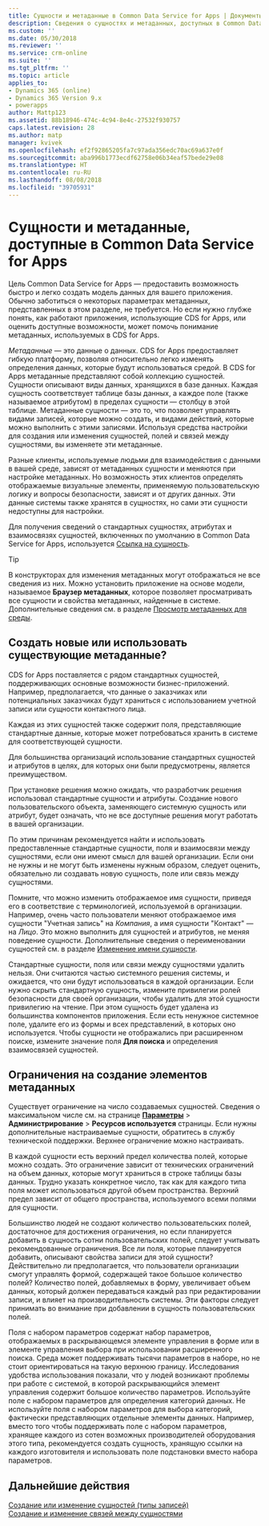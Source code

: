 ```yaml
---
title: Сущности и метаданные в Common Data Service for Apps | Документы Майкрософт
description: Сведения о сущностях и метаданных, доступных в Common Data Service for Apps
ms.custom: ''
ms.date: 05/30/2018
ms.reviewer: ''
ms.service: crm-online
ms.suite: ''
ms.tgt_pltfrm: ''
ms.topic: article
applies_to:
- Dynamics 365 (online)
- Dynamics 365 Version 9.x
- powerapps
author: Mattp123
ms.assetid: 88b18946-474c-4c94-8e4c-27532f930757
caps.latest.revision: 28
ms.author: matp
manager: kvivek
ms.openlocfilehash: ef2f92865205fa7c97ada356edc70ac69a637e0f
ms.sourcegitcommit: aba996b1773ecdf62758e06b34eaf57bede29e08
ms.translationtype: HT
ms.contentlocale: ru-RU
ms.lasthandoff: 08/08/2018
ms.locfileid: "39705931"
---
```

# <a name="entities-and-metadata-in-common-data-service-for-apps"></a>Сущности и метаданные, доступные в Common Data Service for Apps

Цель Common Data Service for Apps — предоставить возможность быстро и легко создать модель данных для вашего приложения. Обычно заботиться о некоторых параметрах метаданных, представленных в этом разделе, не требуется. Но если нужно глубже понять, как работают приложения, использующие CDS for Apps, или оценить доступные возможности, может помочь понимание метаданных, используемых в CDS for Apps.

*Метаданные* — это данные о данных. CDS for Apps предоставляет гибкую платформу, позволяя относительно легко изменять определения данных, которые будут использоваться средой. В CDS for Apps метаданные представляют собой коллекцию сущностей. Сущности описывают виды данных, хранящихся в базе данных.  Каждая сущность соответствует таблице базы данных, а каждое поле (также называемое атрибутом) в пределах сущности — столбцу в этой таблице. Метаданные сущности — это то, что позволяет управлять видами записей, которые можно создать, и видами действий, которые можно выполнить с этими записями. Используя средства настройки для создания или изменения сущностей, полей и связей между сущностями, вы изменяете эти метаданные. 
  
Разные клиенты, используемые людьми для взаимодействия с данными в вашей среде, зависят от метаданных сущности и меняются при настройке метаданных. Но возможность этих клиентов определять отображаемые визуальные элементы, применяемую пользовательскую логику и вопросы безопасности, зависят и от других данных. Эти данные системы также хранятся в сущностях, но сами эти сущности недоступны для настройки.

Для получения сведений о стандартных сущностях, атрибутах и взаимосвязях сущностей, включенных по умолчанию в Common Data Service for Apps, используется [Ссылка на сущность](/powerapps/developer/common-data-service/reference/about-entity-reference).

> [!TIP]
> В конструкторах для изменения метаданных могут отображаться не все сведения из них. Можно установить приложение на основе модели, называемое **Браузер метаданных**, которое позволяет просматривать все сущности и свойства метаданных, найденные в системе. Дополнительные сведения см. в разделе [Просмотр метаданных для среды](https://docs.microsoft.com/dynamics365/customer-engagement/developer/browse-your-metadata).
  
<a name="BKMK_CreateNewOrUseExistingMetadata"></a>

## <a name="create-new-metadata-or-use-existing-metadata"></a>Создать новые или использовать существующие метаданные?

CDS for Apps поставляется с рядом стандартных сущностей, поддерживающих основные возможности бизнес-приложений. Например, предполагается, что данные о заказчиках или потенциальных заказчиках будут храниться с использованием учетной записи или сущности контактного лица.  
  
Каждая из этих сущностей также содержит поля, представляющие стандартные данные, которые может потребоваться хранить в системе для соответствующей сущности.  
  
Для большинства организаций использование стандартных сущностей и атрибутов в целях, для которых они были предусмотрены, является преимуществом. 
  
При установке решения можно ожидать, что разработчик решения использовал стандартные сущности и атрибуты. Создание нового пользовательского объекта, заменяющего системную сущность или атрибут, будет означать, что не все доступные решения могут работать в вашей организации.  
  
По этим причинам рекомендуется найти и использовать предоставленные стандартные сущности, поля и взаимосвязи между сущностями, если они имеют смысл для вашей организации. Если они не нужны и не могут быть изменены нужным образом, следует оценить, обязательно ли создавать новую сущность, поле или связь между сущностями. 

<!--  Can we say this yet? 
    
> [!NOTE]
> The [Common Data Model](/powerapps/common-data-model/overview) will provide a capability to add additional standard entities. 

-->

Помните, что можно изменить отображаемое имя сущности, приведя его в соответствие с терминологией, используемой в организации. Например, очень часто пользователи меняют отображаемое имя сущности "Учетная запись" на *Компания*, а имя сущности "Контакт" — на *Лицо*. Это можно выполнить для сущностей и атрибутов, не меняя поведение сущности. Дополнительные сведения о переименовании сущностей см. в разделе [Изменение имени сущности](edit-entities.md#change-the-name-of-an-entity).
  
Стандартные сущности, поля или связи между сущностями удалить нельзя. Они считаются частью системного решения системы, и ожидается, что они будут использоваться в каждой организации. Если нужно скрыть стандартную сущность, измените привилегии ролей безопасности для своей организации, чтобы удалить для этой сущности привилегию на чтение. При этом сущность будет удалена из большинства компонентов приложения. Если есть ненужное системное поле, удалите его из формы и всех представлений, в которых оно используется. Чтобы сущности не отображались при расширенном поиске, измените значение поля **Для поиска** и определения взаимосвязей сущностей. 
  
<a name="BKMK_LimitationsOnMetadata"></a>   

## <a name="limitations-on-creating-metadata-items"></a>Ограничения на создание элементов метаданных  

Существует ограничение на число создаваемых сущностей. Сведения о максимальном числе см. на странице **[Параметры](../model-driven-apps/advanced-navigation.md#settings)** > **Администрирование** > **Ресурсов используется** страницы. Если нужны дополнительные настраиваемые сущности, обратитесь в службу технической поддержки. Верхнее ограничение можно настраивать.  
  
В каждой сущности есть верхний предел количества полей, которые можно создать. Это ограничение зависит от технических ограничений на объем данных, которые могут храниться в строке таблицы базы данных. Трудно указать конкретное число, так как для каждого типа поля может использоваться другой объем пространства. Верхний предел зависит от общего пространства, используемого всеми полями для сущности.  
  
Большинство людей не создают количество пользовательских полей, достаточное для достижения ограничения, но если планируется добавить в сущность сотни пользовательских полей, следует учитывать рекомендованные ограничения. Все ли поля, которые планируется добавить, описывают свойства записи для этой сущности? Действительно ли предполагается, что пользователи организации смогут управлять формой, содержащей такое большое количество полей? Количество полей, добавляемых в форму, увеличивает объем данных, который должен передаваться каждый раз при редактировании записи, и влияет на производительность системы. Эти факторы следует принимать во внимание при добавлении в сущность пользовательских полей.  
  
Поля с набором параметров содержат набор параметров, отображаемых в раскрывающемся элементе управления в форме или в элементе управления выбора при использовании расширенного поиска. Среда может поддерживать тысячи параметров в наборе, но не стоит ориентироваться на такую верхнюю границу. Исследования удобства использования показали, что у людей возникают проблемы при работе с системой, в которой раскрывающийся элемент управления содержит большое количество параметров. Используйте поле с набором параметров для определения категорий данных. Не используйте поля с набором параметров для выбора категорий, фактически представляющих отдельные элементы данных. Например, вместо того чтобы поддерживать поле с набором параметров, хранящее каждого из сотен возможных производителей оборудования этого типа, рекомендуется создать сущность, хранящую ссылки на каждого изготовителя и использовать поле подстановки вместо набора параметров.  
  
## <a name="next-steps"></a>Дальнейшие действия 

[Создание или изменение сущностей (типы записей)](create-edit-entities.md)<br />
[Создание и изменение связей между сущностями](create-edit-entity-relationships.md)


